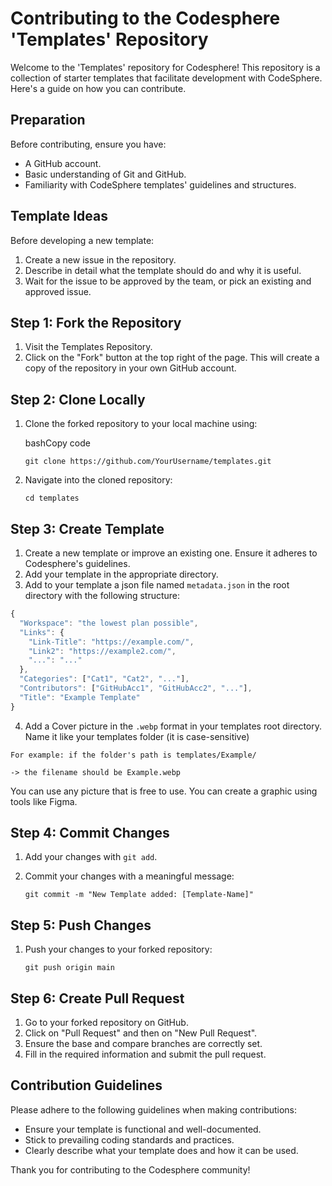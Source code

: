 
Contributing to the Codesphere 'Templates' Repository
=====================================================

Welcome to the 'Templates' repository for Codesphere! This repository is a collection of starter templates that facilitate development with CodeSphere. Here's a guide on how you can contribute.

Preparation
-----------

Before contributing, ensure you have:

*   A GitHub account.
*   Basic understanding of Git and GitHub.
*   Familiarity with CodeSphere templates' guidelines and structures.

Template Ideas
--------------

Before developing a new template:

1.  Create a new issue in the repository.
2.  Describe in detail what the template should do and why it is useful.
3.  Wait for the issue to be approved by the team, or pick an existing and approved issue.

Step 1: Fork the Repository
---------------------------

1.  Visit the Templates Repository.
2.  Click on the "Fork" button at the top right of the page. This will create a copy of the repository in your own GitHub account.

Step 2: Clone Locally
---------------------

1.  Clone the forked repository to your local machine using:
    
    bashCopy code
    
    `git clone https://github.com/YourUsername/templates.git`
    
2.  Navigate into the cloned repository:
        
    `cd templates`
    

Step 3: Create Template
-----------------------

1.  Create a new template or improve an existing one. Ensure it adheres to Codesphere's guidelines.
2.  Add your template in the appropriate directory.
3.  Add to your template a json file named `metadata.json` in the root directory with the following structure:

```js
{
  "Workspace": "the lowest plan possible",  
  "Links": {  
    "Link-Title": "https://example.com/",
    "Link2": "https://example2.com/",
    "...": "..."
  },
  "Categories": ["Cat1", "Cat2", "..."], 
  "Contributors": ["GitHubAcc1", "GitHubAcc2", "..."],   
  "Title": "Example Template"  
} 
```


4. Add a Cover picture in the `.webp` format in your templates root directory. Name it like your templates folder (it is case-sensitive)
   
```
For example: if the folder's path is templates/Example/

-> the filename should be Example.webp
```

You can use any picture that is free to use. You can create a graphic using tools like Figma.


Step 4: Commit Changes
----------------------

1.  Add your changes with `git add`.
2.  Commit your changes with a meaningful message:
        
    `git commit -m "New Template added: [Template-Name]"`
    

Step 5: Push Changes
--------------------

1.  Push your changes to your forked repository:
        
    `git push origin main`
    

Step 6: Create Pull Request
---------------------------

1.  Go to your forked repository on GitHub.
2.  Click on "Pull Request" and then on "New Pull Request".
3.  Ensure the base and compare branches are correctly set.
4.  Fill in the required information and submit the pull request.

Contribution Guidelines
-----------------------

Please adhere to the following guidelines when making contributions:

*   Ensure your template is functional and well-documented.
*   Stick to prevailing coding standards and practices.
*   Clearly describe what your template does and how it can be used.

Thank you for contributing to the Codesphere community!

